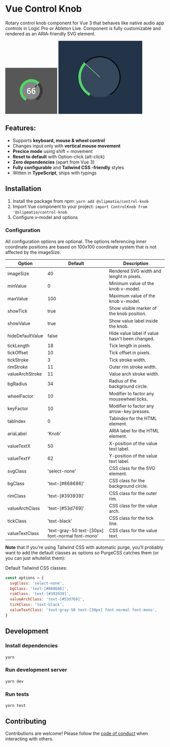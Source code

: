 # Vue Control Knob

Rotary control knob component for Vue 3 that behaves like native audio app controls in Logic Pro or Ableton Live. Component is fully customizable and rendered as an ARIA-friendly SVG element.

![Screenshot](src/assets/knob-screenshot.webp)
![Screenshot](src/assets/knob-screenshot2.webp)

## Features:

- Supports **keyboard, mouse & wheel control**
- Changes input only with **vertical mouse movement**
- **Precice mode** using shift + movement
- **Reset to default** with Option-click (alt-click)
- **Zero dependencies** (apart from Vue 3)
- **Fully configurable** and **Tailwind CSS -friendly** styles
- Witten in **TypeScript**, ships with typings

## Installation

1. Install the package from npm: `yarn add @slipmatio/control-knob`
1. Import Vue component to your project: `import ControlKnob from '@slipmatio/control-knob`
2. Configure v-model and options

### Configuration

All configuration options are optional. The options referencing inner coordinate positions are based on 100x100 coordinate system that is not affected by the imageSize.

| Option | Default | Description |
| --- | --- | --- |
| imageSize | 40 | Rendered SVG width and lenght in pixels. |
| minValue | 0 | Minimum value of the knob v-model. |
| maxValue | 100 | Maximum value of the knob v-model. |
| showTick | true | Show visible marker of the knob position. |
| showValue | true | Show value label inside the knob. |
| hideDefaultValue | false | Hide value label if value hasn't been changed. |
| tickLength | 18 | Tick length in pixels. |
| tickOffset | 10 | Tick offset in pixels. |
| tickStroke | 3 | Tick stroke width. |
| rimStroke | 11 | Outer rim stroke width. |
| valueArchStroke | 11 | Value arch stroke width. |
| bgRadius | 34 | Radius of the background circle. |
| wheelFactor | 10 | Modifier to factor any mousewheel ticks. |
| keyFactor | 10 | Modifier to factor any arrow-key presses. |
| tabIndex | 0 | Tabindex for the HTML element. |
| ariaLabel | 'Knob' | ARIA label for the HTML element. |
| valueTextX | 50 | X-position of the value text label. |
| valueTextY | 62 | Y-position of the value text label. |
| svgClass | 'select-none' | CSS class for the SVG element. |
| bgClass | 'text-[#868686]' | CSS class for the background circle. |
| rimClass | 'text-[#393939]' | CSS class for the outer rim. |
| valueArchClass | 'text-[#53d769]' | CSS class for the value arch. |
| tickClass | 'text-black' | CSS class for the tick line. |
| valueTextClass | 'text-gray-50 text-[30px] font-normal font-mono' | CSS class for the value text. |


**Note** that if you're using Tailwind CSS with automatic purge, you'll probably want to add the default classes as options so PurgeCSS catches them (or you can just whutelist them):

Default Tailwind CSS classes:

```js
const options = {
  svgClass: 'select-none',
  bgClass: 'text-[#868686]',
  rimClass: 'text-[#393939]',
  valueArchClass: 'text-[#53d769]',
  tickClass: 'text-black',
  valueTextClass: 'text-gray-50 text-[30px] font-normal font-mono',
}
```
## Development

### Install dependencies

`yarn`

### Run development server

`yarn dev`

### Run tests

`yarn test`

## Contributing

Contributions are welcome! Please follow the [code of conduct](https://www.contributor-covenant.org/version/2/0/code_of_conduct/) when interacting with others.